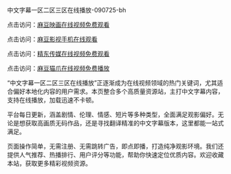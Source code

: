 中文字幕一区二区三区在线播放-090725-bh

点击访问：<a href="https://heiliaowzu4ur.pages.dev">麻豆映画在线视频免费观看</a>

点击访问：<a href="https://heiliaozj3tjd.pages.dev">麻豆影视手机在线观看</a>

点击访问：<a href="https://heiliaoe8ajia.pages.dev">精东传媒在线视频免费观看</a>

点击访问：<a href="https://heiliaoxqkkct.pages.dev">麻豆猫爪在线视频免费播放</a>

“中文字幕一区二区三区在线播放”正逐渐成为在线视频领域的热门关键词，尤其适合偏好本地化内容的用户需求。本页整合多个高质量资源站，主打中文字幕内容，支持在线播放，加载迅速不卡顿。

平台每日更新，涵盖剧情、伦理、情感、短片等多种类型，全面满足观影偏好。无论是想获取高画质无码作品，还是寻找翻译精准的中文字幕版本，这里都能一站式满足。

页面操作简单，无需注册、无需跳转广告，即点即播，打造纯净观影环境。我们还提供人气推荐、热播排行、用户评分等功能，帮助你快速定位优质内容。欢迎收藏本站，获取更多精彩视频资源。

<span style="display:none;">[Canonical link](https://github.com/vivi20250709/vivi20250709 ）</span>
